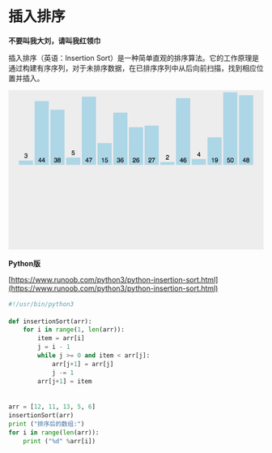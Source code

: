 # 插入排序

**不要叫我大刘，请叫我红领巾**

插入排序（英语：Insertion Sort）是一种简单直观的排序算法。它的工作原理是通过构建有序序列，对于未排序数据，在已排序序列中从后向前扫描，找到相应位置并插入。

![](../images/1.gif)

**Python版**

[https://www.runoob.com/python3/python-insertion-sort.html](https://www.runoob.com/python3/python-insertion-sort.html)

```Python
#!/usr/bin/python3
 
def insertionSort(arr):
    for i in range(1, len(arr)):
        item = arr[i]
        j = i - 1
        while j >= 0 and item < arr[j]:
            arr[j+1] = arr[j]
            j -= 1
        arr[j+1] = item


arr = [12, 11, 13, 5, 6] 
insertionSort(arr) 
print ("排序后的数组:") 
for i in range(len(arr)): 
    print ("%d" %arr[i])
```


